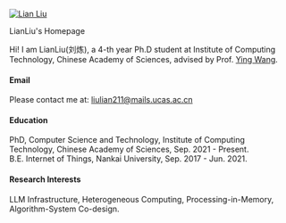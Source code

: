 

[![Lian Liu](https://img.shields.io/badge/lianliu-github-blue?logo=github)](https://github.com/leliyliu)

LianLiu's Homepage

Hi! I am LianLiu(刘炼), a 4-th year Ph.D student at Institute of Computing Technology, Chinese Academy of Sciences, advised by Prof. [Ying Wang](https://wangying-ict.github.io/).


#### Email
Please contact me at: liulian211@mails.ucas.ac.cn

#### Education 
PhD, Computer Science and Technology, Institute of Computing Technology, Chinese Academy of Sciences, Sep. 2021 - Present. \
B.E. Internet of Things, Nankai University, Sep. 2017 - Jun. 2021. 

#### Research Interests 
LLM Infrastructure, Heterogeneous Computing, Processing-in-Memory, Algorithm-System Co-design. 

